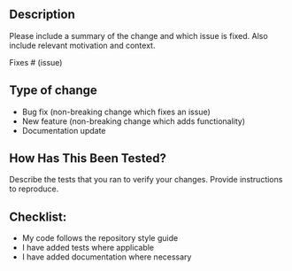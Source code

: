 ## Description
Please include a summary of the change and which issue is fixed. Also include relevant motivation and context.

Fixes # (issue)

## Type of change
- Bug fix (non-breaking change which fixes an issue)
- New feature (non-breaking change which adds functionality)
- Documentation update

## How Has This Been Tested?
Describe the tests that you ran to verify your changes. Provide instructions to reproduce.

## Checklist:
- My code follows the repository style guide
- I have added tests where applicable
- I have added documentation where necessary
